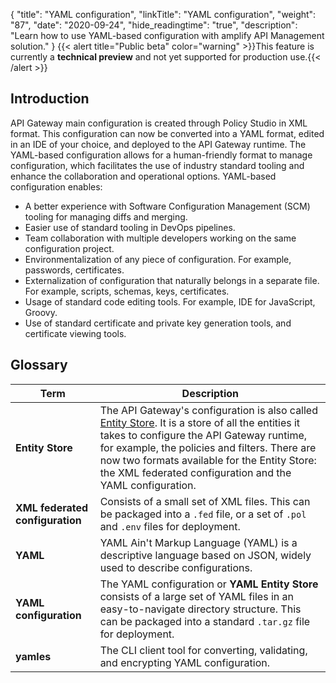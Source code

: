 {
"title": "YAML configuration",
  "linkTitle": "YAML configuration",
  "weight": "87",
  "date": "2020-09-24",
  "hide_readingtime": "true",
  "description": "Learn how to use YAML-based configuration with amplify API Management solution."
}
{{< alert title="Public beta" color="warning" >}}This feature is currently a **technical preview** and not yet supported for production use.{{< /alert >}}

## Introduction

API Gateway main configuration is created through Policy Studio in XML format. This configuration can now be converted into a YAML format, edited in an IDE of your choice, and deployed to the API Gateway runtime. The YAML-based configuration allows for a human-friendly format to manage configuration, which facilitates the use of industry standard tooling and enhance the collaboration and operational options. YAML-based configuration enables:

* A better experience with Software Configuration Management (SCM) tooling for managing diffs and merging.
* Easier use of standard tooling in DevOps pipelines.
* Team collaboration with multiple developers working on the same configuration project.
* Environmentalization of any piece of configuration. For example, passwords, certificates.
* Externalization of configuration that naturally belongs in a separate file. For example, scripts, schemas, keys, certificates.
* Usage of standard code editing tools. For example, IDE for JavaScript, Groovy.
* Use of standard certificate and private key generation tools, and certificate viewing tools.

## Glossary

| Term                            | Description                                                                                                                                                                                                                                                                                                                                       |
| ------------------------------- | ------------------------------------------------------------------------------------------------------------------------------------------------------------------------------------------------------------------------------------------------------------------------------------------------------------------------------------------------- |
| **Entity Store**                | The API Gateway's configuration is also called [Entity Store](/docs/apigtw_devguide/entity_store/). It is a store of all the entities it takes to configure the API Gateway runtime, for example, the policies and filters. There are now two formats available for the Entity Store: the XML federated configuration and the YAML configuration. |
| **XML federated configuration** | Consists of a small set of XML files. This can be packaged into a `.fed` file, or a set of `.pol` and `.env` files for deployment.                                                                                                                                                                                                                |
| **YAML**                        | YAML Ain't Markup Language (YAML) is a descriptive language based on JSON, widely used to describe configurations.                                                                                                                                                                                                                                |
| **YAML configuration**          | The YAML configuration or **YAML Entity Store** consists of a large set of YAML files in an easy-to-navigate directory structure. This can be packaged into a standard `.tar.gz` file for deployment.                                                                                                                                             |
| **yamles**                      | The CLI client tool for converting, validating, and encrypting YAML configuration.                                                                                                                                                                                                                                                                |